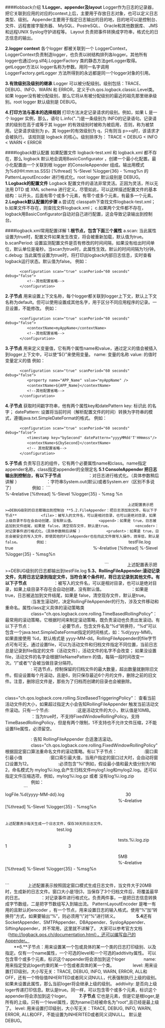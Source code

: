 ####lobback介绍
**1.Logger、appender及layout**
Logger作为日志的记录器，把它关联到应用的对应的context上后，主要用于存放日志对象，也可以定义日志类型、级别。
Appender主要用于指定日志输出的目的地，目的地可以是控制台、文件、远程套接字服务器、 MySQL、PostreSQL、 Oracle和其他数据库、 JMS和远程UNIX Syslog守护进程等。 
Layout 负责把事件转换成字符串，格式化的日志信息的输出。

**2.logger context**
各个logger 都被关联到一个 LoggerContext，LoggerContext负责制造logger，也负责以树结构排列各logger。其他所有logger也通过org.slf4j.LoggerFactory 类的静态方法getLogger取得。 getLogger方法以 logger名称为参数。用同一名字调用LoggerFactory.getLogger 方法所得到的永远都是同一个logger对象的引用。

**3.有效级别及级别的继承**
Logger 可以被分配级别。级别包括：TRACE、DEBUG、INFO、WARN 和 ERROR，定义于ch.qos.logback.classic.Level类。如果 logger没有被分配级别，那么它将从有被分配级别的最近的祖先那里继承级别。root logger 默认级别是 DEBUG。

**4.打印方法与基本的选择规则**
打印方法决定记录请求的级别。例如，如果 L 是一个 logger 实例，那么，语句 L.info("..")是一条级别为 INFO的记录语句。记录请求的级别在高于或等于其 logger 的有效级别时被称为被启用，否则，称为被禁用。记录请求级别为 p，其 logger的有效级别为 q，只有则当 p>=q时，该请求才会被执行。
该规则是 logback 的核心。级别排序为： TRACE < DEBUG < INFO < WARN < ERROR

####logback默认配置
如果配置文件 logback-test.xml 和 logback.xml 都不存在，那么 logback 默认地会调用BasicConfigurator ，创建一个最小化配置。最小化配置由一个关联到根 logger 的ConsoleAppender 组成。输出用模式为%d{HH:mm:ss.SSS} [%thread] %-5level %logger{36} - %msg%n 的 PatternLayoutEncoder 进行格式化。root logger 默认级别是 DEBUG。
**1.Logback的配置文件**
Logback 配置文件的语法非常灵活。正因为灵活，所以无法用 DTD 或 XML schema 进行定义。尽管如此，可以这样描述配置文件的基本结构：以<configuration>开头，后面有零个或多个<appender>元素，有零个或多个<logger>元素，有最多一个<root>元素。
**2.Logback默认配置的步骤**
a.尝试在 classpath下查找文件logback-test.xml；
b.如果文件不存在，则查找文件logback.xml；
c.如果两个文件都不存在，logback用BasicConfigurator自动对自己进行配置，这会导致记录输出到控制台。

####logback.xml常用配置详解
1.**根节点<configuration>，包含下面三个属性**
a.scan: 当此属性设置为true时，配置文件如果发生改变，将会被重新加载，默认值为true。
b.scanPeriod: 设置监测配置文件是否有修改的时间间隔，如果没有给出时间单位，默认单位是毫秒。当scan为true时，此属性生效。默认的时间间隔为1分钟。
c.debug: 当此属性设置为true时，将打印出logback内部日志信息，实时查看logback运行状态。默认值为false。
例如：
```
　　　　<configuration scan="true" scanPeriod="60 seconds" debug="false"> 
　　　　　　<!--其他配置省略--> 
　　　　</configuration>
```
**2.子节点<contextName>**
用来设置上下文名称，每个logger都关联到logger上下文，默认上下文名称为default。但可以使用<contextName>设置成其他名字，用于区分不同应用程序的记录。一旦设置，不能修改。
例如：
```
　　　　<configuration scan="true" scanPeriod="60 seconds" debug="false"> 
　　　　　　<contextName>myAppName</contextName> 
　　　　　　<!--其他配置省略-->
　　　　</configuration>	
```
**3.子节点<property>**
用来定义变量值，它有两个属性name和value，通过<property>定义的值会被插入到logger上下文中，可以使“${}”来使用变量。
name: 变量的名称
value: 的值时变量定义的值
例如：
```
　　　　<configuration scan="true" scanPeriod="60 seconds" debug="false"> 
　　　　　　<property name="APP_Name" value="myAppName" /> 
　　　　　　<contextName>${APP_Name}</contextName> 
　　　　　　<!--其他配置省略--> 
　　　　</configuration>
```
**4.子节点<timestamp>**
获取时间戳字符串，他有两个属性key和datePattern
key: 标识此<timestamp> 的名字；
datePattern: 设置将当前时间（解析配置文件的时间）转换为字符串的模式，遵循java.txt.SimpleDateFormat的格式。
例如：
```
　　　　<configuration scan="true" scanPeriod="60 seconds" debug="false"> 
　　　　　　<timestamp key="bySecond" datePattern="yyyyMMdd'T'HHmmss"/> 
　　　　　　<contextName>${bySecond}</contextName> 
　　　　　　<!-- 其他配置省略--> 
　　　　</configuration>
```
**5.子节点<appender>**
负责写日志的组件，它有两个必要属性name和class。name指定appender名称，class指定appender的全限定名
	**5.1 ConsoleAppender 把日志输出到控制台，有以下子节点**
　　　　　　<encoder>：对日志进行格式化。（具体参数稍后讲解 ）
　　　　　　<target>：字符串System.out(默认)或者System.err（区别不多说了）
　　　　例如：
	  ```
　　　　<configuration> 
　　　　　　<appender name="STDOUT" class="ch.qos.logback.core.ConsoleAppender"> 
　　　　　　<encoder> 
　　　　　　　　<pattern>%-4relative [%thread] %-5level %logger{35} - %msg %n</pattern> 
　　　　　　</encoder> 
　　　　　　</appender> 

　　　　　　<root level="DEBUG"> 
　　　　　　　　<appender-ref ref="STDOUT" /> 
　　　　　　</root> 
　　　　</configuration>
	  ```
　　　　上述配置表示把>=DEBUG级别的日志都输出到控制台
	**5.2.FileAppender：把日志添加到文件，有以下子节点**
　　　　　　<file>：被写入的文件名，可以是相对目录，也可以是绝对目录，如果上级目录不存在会自动创建，没有默认值。
　　　　　　<append>：如果是 true，日志被追加到文件结尾，如果是 false，清空现存文件，默认是true。
　　　　　　<encoder>：对记录事件进行格式化。（具体参数稍后讲解 ）
　　　　　　<prudent>：如果是 true，日志会被安全的写入文件，即使其他的FileAppender也在向此文件做写入操作，效率低，默认是 false。
　　　　例如：
	  ```
　　　　<configuration> 
　　　　　　<appender name="FILE" class="ch.qos.logback.core.FileAppender"> 
　　　　　　　　<file>testFile.log</file> 
　　　　　　　　<append>true</append> 
　　　　　　　　<encoder> 
　　　　　　　　　　<pattern>%-4relative [%thread] %-5level %logger{35} - %msg%n</pattern> 
　　　　　　　　</encoder> 
　　　　　　</appender> 

　　　　　　<root level="DEBUG"> 
　　　　　　<appender-ref ref="FILE" /> 
　　　　　　</root> 
　　　　</configuration>
	  ```
　　　　上述配置表示把>=DEBUG级别的日志都输出到testFile.log
	**5.3、RollingFileAppender:滚动记录文件，先将日志记录到指定文件，当符合某个条件时，将日志记录到其他文件。有以下子节点**
　　　　　　<file>：被写入的文件名，可以是相对目录，也可以是绝对目录，如果上级目录不存在会自动创建，没有默认值。
　　　　　　<append>：如果是 true，日志被追加到文件结尾，如果是 false，清空现存文件，默认是true。	
　　　　　　<rollingPolicy>:当发生滚动时，决定RollingFileAppender的行为，涉及文件移动和重命名。属性class定义具体的滚动策略类
　　　　　　class="ch.qos.logback.core.rolling.TimeBasedRollingPolicy"： 最常用的滚动策略，它根据时间来制定滚动策略，既负责滚动也负责出发滚动。有以下子节点：
　　　　　　<fileNamePattern>：必要节点，包含文件名及“%d”转换符，“%d”可以包含一个java.text.SimpleDateFormat指定的时间格式，如：%d{yyyy-MM}。
如果直接使用 %d，默认格式是 yyyy-MM-dd。RollingFileAppender的file字节点可有可无，通过设置file，可以为活动文件和归档文件指定不同位置，当前日志总是记录到file指定的文件（活动文件），活动文件的名字不会改变；
如果没设置file，活动文件的名字会根据fileNamePattern 的值，每隔一段时间改变一次。“/”或者“\”会被当做目录分隔符。	
　　　　　　<maxHistory>:
可选节点，控制保留的归档文件的最大数量，超出数量就删除旧文件。假设设置每个月滚动，且<maxHistory>是6，则只保存最近6个月的文件，删除之前的旧文件。注意，删除旧文件是，那些为了归档而创建的目录也会被删除。

　　　　　　class="ch.qos.logback.core.rolling.SizeBasedTriggeringPolicy"： 查看当前活动文件的大小，如果超过指定大小会告知RollingFileAppender 触发当前活动文件滚动。只有一个节点:
　　　　　　<maxFileSize>:这是活动文件的大小，默认值是10MB。
　　　　　　<prudent>：当为true时，不支持FixedWindowRollingPolicy。支持TimeBasedRollingPolicy，但是有两个限制，1不支持也不允许文件压缩，2不能设置file属性，必须留空。	

　　　　　　<triggeringPolicy >: 告知 RollingFileAppender 合适激活滚动。
　　　　　　class="ch.qos.logback.core.rolling.FixedWindowRollingPolicy" 根据固定窗口算法重命名文件的滚动策略。有以下子节点：
　　　　　　<minIndex>:窗口索引最小值
　　　　　　<maxIndex>:窗口索引最大值，当用户指定的窗口过大时，会自动将窗口设置为12。
　　　　　　<fileNamePattern>:必须包含“%i”例如，假设最小值和最大值分别为1和2，命名模式为 mylog%i.log,会产生归档文件mylog1.log和mylog2.log。还可以指定文件压缩选项，例如，mylog%i.log.gz 或者 没有log%i.log.zip
　　　　　　例如：	
　　　　   ```　
		　　<configuration> 
　　　　　　　　　　<appender name="FILE" class="ch.qos.logback.core.rolling.RollingFileAppender"> 
　　　　　　　　　　　　<rollingPolicy class="ch.qos.logback.core.rolling.TimeBasedRollingPolicy"> 
　　　　　　　　　　　　　　<fileNamePattern>logFile.%d{yyyy-MM-dd}.log</fileNamePattern> 
　　　　　　　　　　　　　　<maxHistory>30</maxHistory> 
　　　　　　　　　　　　</rollingPolicy> 
　　　　　　　　　　　　<encoder> 
　　　　　　　　　　　　　　<pattern>%-4relative [%thread] %-5level %logger{35} - %msg%n</pattern> 
　　　　　　　　　　　　</encoder> 
　　　　　　　　　　</appender> 

　　　　　　　　　　<root level="DEBUG"> 
　　　　　　　　　　　　<appender-ref ref="FILE" /> 
　　　　　　　　　　</root> 
　　　　　　　</configuration>
		 ```
　　　　　上述配置表示每天生成一个日志文件，保存30天的日志文件。
		```
　　　　　　　　<configuration> 
　　　　　　　　　　<appender name="FILE" class="ch.qos.logback.core.rolling.RollingFileAppender"> 
　　　　　　　　　　　　<file>test.log</file> 

　　　　　　　　　　　　<rollingPolicy class="ch.qos.logback.core.rolling.FixedWindowRollingPolicy"> 
　　　　　　　　　　　　　　<fileNamePattern>tests.%i.log.zip</fileNamePattern> 
　　　　　　　　　　　　　　<minIndex>1</minIndex> 
　　　　　　　　　　　　　　<maxIndex>3</maxIndex> 
　　　　　　　　　　　　</rollingPolicy> 

　　　　　　　　　　　　<triggeringPolicy class="ch.qos.logback.core.rolling.SizeBasedTriggeringPolicy"> 
　　　　　　　　　　　　　　<maxFileSize>5MB</maxFileSize> 
　　　　　　　　　　　　</triggeringPolicy> 
　　　　　　　　　　　　<encoder> 
　　　　　　　　　　　　　　<pattern>%-4relative [%thread] %-5level %logger{35} - %msg%n</pattern> 
　　　　　　　　　　　　</encoder> 
　　　　　　　　　　</appender> 

　　　　　　　　　　<root level="DEBUG"> 
　　　　　　　　　　　　<appender-ref ref="FILE" /> 
　　　　　　　　　　</root> 
　　　　　　　　</configuration>
		```
　　　　上述配置表示按照固定窗口模式生成日志文件，当文件大于20MB时，生成新的日志文件。窗口大小是1到3，当保存了3个归档文件后，将覆盖最早的日志。
　　　　<encoder>：对记录事件进行格式化。负责两件事，一是把日志信息转换成字节数组，二是把字节数组写入到输出流。
PatternLayoutEncoder 是唯一有用的且默认的encoder ，有一个<pattern>节点，用来设置日志的输入格式。使用“%”加“转换符”方式，如果要输出“%”，则必须用“\”对“\%”进行转义。
　　　　**5.4**还有SocketAppender、SMTPAppender、DBAppender、SyslogAppender、SiftingAppender，并不常用，这里就不详解了。
大家可以参考官方文档（http://logback.qos.ch/documentation.html），还可以编写自己的Appender。	
　　**6.**子节点<loger>：用来设置某一个包或具体的某一个类的日志打印级别、以及指定<appender>。<loger>仅有一个name属性，一个可选的level和一个可选的addtivity属性。
可以包含零个或多个<appender-ref>元素，标识这个appender将会添加到这个loger
　　　　name: 用来指定受此loger约束的某一个包或者具体的某一个类。
　　　　level: 用来设置打印级别，大小写无关：TRACE, DEBUG, INFO, WARN, ERROR, ALL和OFF，还有一个特俗值INHERITED或者同义词NULL，代表强制执行上级的级别。 如果未设置此属性，那么当前loger将会继承上级的级别。
addtivity: 是否向上级loger传递打印信息。默认是true。同<loger>一样，可以包含零个或多个<appender-ref>元素，标识这个appender将会添加到这个loger。
　　**7.子节点<root>**
	它也是<loger>元素，但是它是根loger,是所有<loger>的上级。只有一个level属性，因为name已经被命名为"root",且已经是最上级了。
	level: 用来设置打印级别，大小写无关：TRACE, DEBUG, INFO, WARN, ERROR, ALL和OFF，不能设置为INHERITED或者同义词NULL。 默认是DEBUG。	